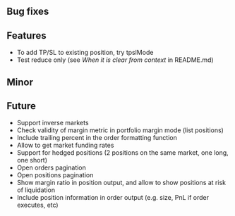 ## Bug fixes

## Features

- To add TP/SL to existing position, try tpslMode
- Test reduce only (see _When it is clear from context_ in README.md)

## Minor

## Future

- Support inverse markets
- Check validity of margin metric in portfolio margin mode (list positions)
- Include trailing percent in the order formatting function
- Allow to get market funding rates
- Support for hedged positions (2 positions on the same market, one long, one short)
- Open orders pagination
- Open positions pagination
- Show margin ratio in position output, and allow to show positions at risk of liquidation
- Include position information in order output (e.g. size, PnL if order executes, etc)
